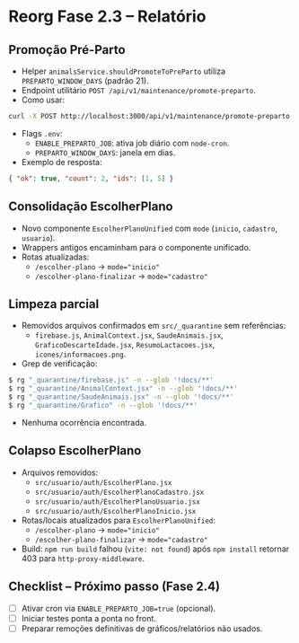# Reorg Fase 2.3 – Relatório

## Promoção Pré-Parto
- Helper `animalsService.shouldPromoteToPreParto` utiliza `PREPARTO_WINDOW_DAYS` (padrão 21).
- Endpoint utilitário `POST /api/v1/maintenance/promote-preparto`.
- Como usar:
```bash
curl -X POST http://localhost:3000/api/v1/maintenance/promote-preparto
```
- Flags `.env`:
  - `ENABLE_PREPARTO_JOB`: ativa job diário com `node-cron`.
  - `PREPARTO_WINDOW_DAYS`: janela em dias.
- Exemplo de resposta:
```json
{ "ok": true, "count": 2, "ids": [1, 5] }
```

## Consolidação EscolherPlano
- Novo componente `EscolherPlanoUnified` com `mode` (`inicio`, `cadastro`, `usuario`).
- Wrappers antigos encaminham para o componente unificado.
- Rotas atualizadas:
  - `/escolher-plano` → `mode="inicio"`
  - `/escolher-plano-finalizar` → `mode="cadastro"`

## Limpeza parcial
- Removidos arquivos confirmados em `src/_quarantine` sem referências:
  - `firebase.js`, `AnimalContext.jsx`, `SaudeAnimais.jsx`,
    `GraficoDescarteIdade.jsx`, `ResumoLactacoes.jsx`, `icones/informacoes.png`.
- Grep de verificação:
```bash
$ rg "_quarantine/firebase.js" -n --glob '!docs/**'
$ rg "_quarantine/AnimalContext.jsx" -n --glob '!docs/**'
$ rg "_quarantine/SaudeAnimais.jsx" -n --glob '!docs/**'
$ rg "_quarantine/Grafico" -n --glob '!docs/**'
```
- Nenhuma ocorrência encontrada.

## Colapso EscolherPlano
- Arquivos removidos:
  - `src/usuario/auth/EscolherPlano.jsx`
  - `src/usuario/auth/EscolherPlanoCadastro.jsx`
  - `src/usuario/auth/EscolherPlanoUsuario.jsx`
  - `src/usuario/auth/EscolherPlanoInicio.jsx`
- Rotas/locais atualizados para `EscolherPlanoUnified`:
  - `/escolher-plano` → `mode="inicio"`
  - `/escolher-plano-finalizar` → `mode="cadastro"`
- Build: `npm run build` falhou (`vite: not found`) após `npm install` retornar 403 para `http-proxy-middleware`.

## Checklist – Próximo passo (Fase 2.4)
- [ ] Ativar cron via `ENABLE_PREPARTO_JOB=true` (opcional).
- [ ] Iniciar testes ponta a ponta no front.
- [ ] Preparar remoções definitivas de gráficos/relatórios não usados.
